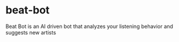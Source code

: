 # beat-bot
Beat Bot is an AI driven bot that analyzes your listening behavior and suggests new artists
